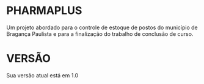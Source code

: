 # PHARMAPLUS
Um projeto abordado para o controle de estoque de postos do município de Bragança Paulista e para a finalização do trabalho de conclusão de curso.

# VERSÃO
Sua versão atual está em 1.0
